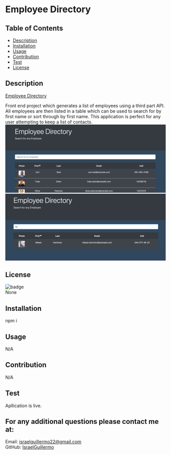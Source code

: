 # Employee Directory

## Table of Contents

- [Description](#desciption)
- [Installation](#installation)
- [Usage](#Usage)
- [Contribution](#Contribution)
- [Test](#test)
- [License](#license)

## Description

[Employee Directory](https://israelguillermo.github.io/employee_directory/)

Front end project which generates a list of employees using a third part API. All employees are then listed in a table which can be used to search for by first name or sort through by first name. This application is perfect for any user attempting to keep a list of contacts.
![Table](./public/images/fullTable.png)
![Search](./public/images/search.png)

## License

![badge](https://img.shields.io/badge/license=None-green)
<br />
None

## Installation

npm i

## Usage

N/A

## Contribution

N/A

## Test

Apllication is live.

## For any additional questions please contact me at:

Email: israelguillermo22@gmail.com
<br />
GitHub: [IsraelGuillermo](https://github.com/IsraelGuillermo)
